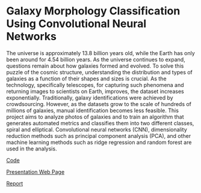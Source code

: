 # Galaxy Morphology Classification Using Convolutional Neural Networks

The universe is approximately 13.8 billion years old, while the Earth has only been around for 4.54 billion years. As the universe continues to expand, questions remain about how galaxies formed and evolved. To solve this puzzle of the cosmic structure, understanding the distribution and types of galaxies as a function of their shapes and sizes is crucial. As the technology, specifically telescopes, for capturing such phenomena and returning images to scientists on Earth, improves, the dataset increases exponentially. Traditionally, galaxy identifications were achieved by crowdsourcing. However, as the datasets grow to the scale of hundreds of millions of galaxies, manual identification becomes less feasible. This project aims to analyze photos of galaxies and to train an algorithm that generates automated metrics and classifies them into two different classes, spiral and elliptical. Convolutional neural networks (CNN), dimensionality reduction methods such as principal component analysis (PCA), and other machine learning methods such as ridge regression and random forest are used in the analysis.

[Code](https://github.com/yunqingjia/galaxy-cnn/tree/main/galaxy-cnn/code/)

[Presentation Web Page](https://github.com/yunqingjia/galaxy-cnn/tree/main/galaxy-cnn/galaxy-cnn-presentation/)

[Report](https://github.com/yunqingjia/galaxy-cnn/blob/main/Galaxy_Morphology_Classification_Using_CNN.pdf)
